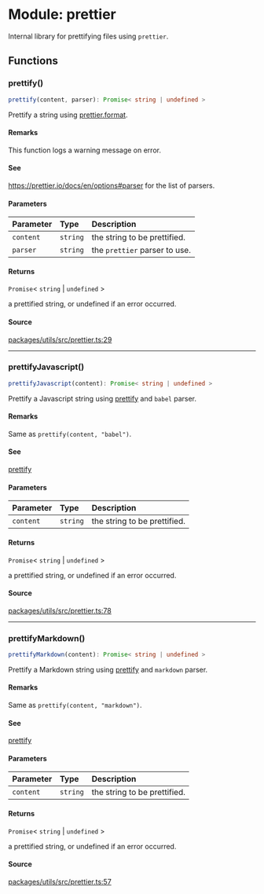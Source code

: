 # Module: prettier

Internal library for prettifying files using `prettier`.

## Functions

### prettify()

```ts
prettify(content, parser): Promise< string | undefined >
```

Prettify a string using [prettier.format](https://prettier.io/docs/en/api#prettierformatsource-options).

#### Remarks

This function logs a warning message on error.

#### See

https://prettier.io/docs/en/options#parser for the list of parsers.

#### Parameters

| Parameter | Type     | Description                   |
| :-------- | :------- | :---------------------------- |
| `content` | `string` | the string to be prettified.  |
| `parser`  | `string` | the `prettier` parser to use. |

#### Returns

`Promise`\< `string` \| `undefined` \>

a prettified string, or undefined if an error occurred.

#### Source

[packages/utils/src/prettier.ts:29](https://github.com/graphql-markdown/graphql-markdown/blob/main/packages/utils/src/prettier.ts#L29)

---

### prettifyJavascript()

```ts
prettifyJavascript(content): Promise< string | undefined >
```

Prettify a Javascript string using [prettify](prettier.md#prettify) and `babel` parser.

#### Remarks

Same as `prettify(content, "babel")`.

#### See

[prettify](prettier.md#prettify)

#### Parameters

| Parameter | Type     | Description                  |
| :-------- | :------- | :--------------------------- |
| `content` | `string` | the string to be prettified. |

#### Returns

`Promise`\< `string` \| `undefined` \>

a prettified string, or undefined if an error occurred.

#### Source

[packages/utils/src/prettier.ts:78](https://github.com/graphql-markdown/graphql-markdown/blob/main/packages/utils/src/prettier.ts#L78)

---

### prettifyMarkdown()

```ts
prettifyMarkdown(content): Promise< string | undefined >
```

Prettify a Markdown string using [prettify](prettier.md#prettify) and `markdown` parser.

#### Remarks

Same as `prettify(content, "markdown")`.

#### See

[prettify](prettier.md#prettify)

#### Parameters

| Parameter | Type     | Description                  |
| :-------- | :------- | :--------------------------- |
| `content` | `string` | the string to be prettified. |

#### Returns

`Promise`\< `string` \| `undefined` \>

a prettified string, or undefined if an error occurred.

#### Source

[packages/utils/src/prettier.ts:57](https://github.com/graphql-markdown/graphql-markdown/blob/main/packages/utils/src/prettier.ts#L57)

